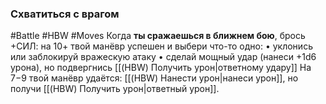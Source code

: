 ### **Схватиться с врагом**

#Battle #HBW #Moves 
Когда **ты сражаешься в ближнем бою**, брось +СИЛ: на 10+ твой манёвр успешен и выбери что-то одно: 
• уклонись или заблокируй вражескую атаку 
• сделай мощный удар (нанеси +1d6 урона), но подвергнись [[(HBW) Получить урон|ответному удару]]
На 7−9 твой манёвр удаётся: [[(HBW) Нанести урон|нанеси урон]], но получи [[(HBW) Получить урон|ответный урон]].